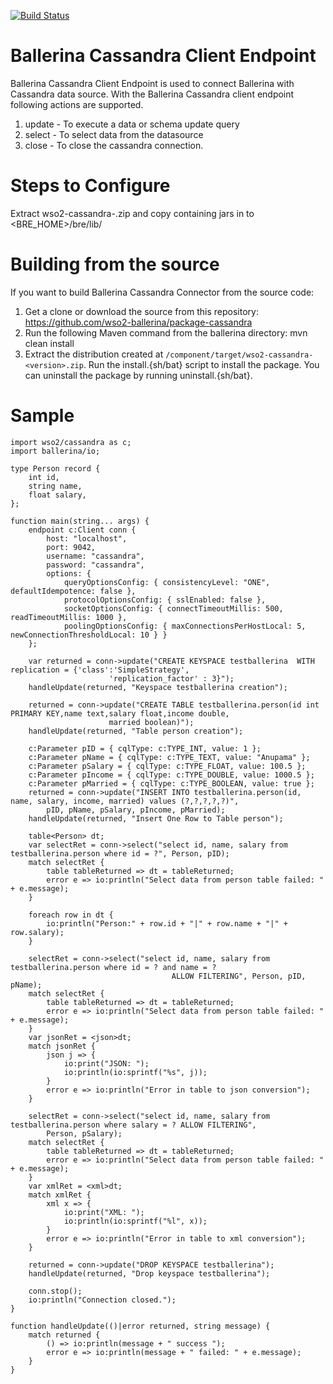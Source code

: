 [![Build Status](https://travis-ci.org/wso2-ballerina/module-cassandra.svg?branch=master)](https://travis-ci.org/wso2-ballerina/module-cassandra)

# Ballerina Cassandra Client Endpoint

Ballerina Cassandra Client Endpoint is used to connect Ballerina with Cassandra data source. With the Ballerina Cassandra client endpoint following actions are supported.

1. update - To execute a data or schema update query
2. select - To select data from the datasource
3. close - To close the cassandra connection.

Steps to Configure
==================================

Extract wso2-cassandra-<version>.zip and copy containing jars in to <BRE_HOME>/bre/lib/

Building from the source
==================================
If you want to build Ballerina Cassandra Connector from the source code:

1. Get a clone or download the source from this repository:
    https://github.com/wso2-ballerina/package-cassandra
2. Run the following Maven command from the ballerina directory: 
    mvn clean install
3. Extract the distribution created at `/component/target/wso2-cassandra-<version>.zip`. Run the install.{sh/bat} script to install the package.
You can uninstall the package by running uninstall.{sh/bat}.

Sample
==================================

```ballerina
import wso2/cassandra as c;
import ballerina/io;

type Person record {
    int id,
    string name,
    float salary,
};

function main(string... args) {
    endpoint c:Client conn {
        host: "localhost",
        port: 9042,
        username: "cassandra",
        password: "cassandra",
        options: {
            queryOptionsConfig: { consistencyLevel: "ONE", defaultIdempotence: false },
            protocolOptionsConfig: { sslEnabled: false },
            socketOptionsConfig: { connectTimeoutMillis: 500, readTimeoutMillis: 1000 },
            poolingOptionsConfig: { maxConnectionsPerHostLocal: 5, newConnectionThresholdLocal: 10 } }
    };

    var returned = conn->update("CREATE KEYSPACE testballerina  WITH replication = {'class':'SimpleStrategy',
                      'replication_factor' : 3}");
    handleUpdate(returned, "Keyspace testballerina creation");

    returned = conn->update("CREATE TABLE testballerina.person(id int PRIMARY KEY,name text,salary float,income double,
                      married boolean)");
    handleUpdate(returned, "Table person creation");

    c:Parameter pID = { cqlType: c:TYPE_INT, value: 1 };
    c:Parameter pName = { cqlType: c:TYPE_TEXT, value: "Anupama" };
    c:Parameter pSalary = { cqlType: c:TYPE_FLOAT, value: 100.5 };
    c:Parameter pIncome = { cqlType: c:TYPE_DOUBLE, value: 1000.5 };
    c:Parameter pMarried = { cqlType: c:TYPE_BOOLEAN, value: true };
    returned = conn->update("INSERT INTO testballerina.person(id, name, salary, income, married) values (?,?,?,?,?)",
        pID, pName, pSalary, pIncome, pMarried);
    handleUpdate(returned, "Insert One Row to Table person");

    table<Person> dt;
    var selectRet = conn->select("select id, name, salary from testballerina.person where id = ?", Person, pID);
    match selectRet {
        table tableReturned => dt = tableReturned;
        error e => io:println("Select data from person table failed: " + e.message);
    }

    foreach row in dt {
        io:println("Person:" + row.id + "|" + row.name + "|" + row.salary);
    }

    selectRet = conn->select("select id, name, salary from testballerina.person where id = ? and name = ?
                                    ALLOW FILTERING", Person, pID, pName);
    match selectRet {
        table tableReturned => dt = tableReturned;
        error e => io:println("Select data from person table failed: " + e.message);
    }
    var jsonRet = <json>dt;
    match jsonRet {
        json j => {
            io:print("JSON: ");
            io:println(io:sprintf("%s", j));
        }
        error e => io:println("Error in table to json conversion");
    }

    selectRet = conn->select("select id, name, salary from testballerina.person where salary = ? ALLOW FILTERING",
        Person, pSalary);
    match selectRet {
        table tableReturned => dt = tableReturned;
        error e => io:println("Select data from person table failed: " + e.message);
    }
    var xmlRet = <xml>dt;
    match xmlRet {
        xml x => {
            io:print("XML: ");
            io:println(io:sprintf("%l", x));
        }
        error e => io:println("Error in table to xml conversion");
    }

    returned = conn->update("DROP KEYSPACE testballerina");
    handleUpdate(returned, "Drop keyspace testballerina");

    conn.stop();
    io:println("Connection closed.");
}

function handleUpdate(()|error returned, string message) {
    match returned {
        () => io:println(message + " success ");
        error e => io:println(message + " failed: " + e.message);
    }
}
 ```

